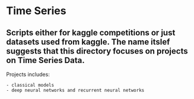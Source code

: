 # Time Series
Scripts either for kaggle competitions or just datasets used from kaggle.
The name itslef suggests that this directory focuses on projects on Time Series Data.
---
Projects includes:

    - classical models
    - deep neural networks and recurrent neural networks
    